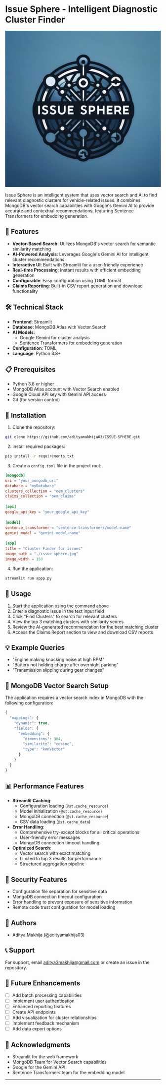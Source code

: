 # Issue Sphere - Intelligent Diagnostic Cluster Finder

![Issue Sphere Logo](./issue%20sphere.jpg)

Issue Sphere is an intelligent system that uses vector search and AI to find relevant diagnostic clusters for vehicle-related issues. It combines MongoDB's vector search capabilities with Google's Gemini AI to provide accurate and contextual recommendations, featuring Sentence Transformers for embedding generation.

## 🚀 Features

- **Vector-Based Search**: Utilizes MongoDB's vector search for semantic similarity matching
- **AI-Powered Analysis**: Leverages Google's Gemini AI for intelligent cluster recommendations
- **Interactive UI**: Built with Streamlit for a user-friendly experience
- **Real-time Processing**: Instant results with efficient embedding generation
- **Configurable**: Easy configuration using TOML format
- **Claims Reporting**: Built-in CSV report generation and download functionality

## 🛠️ Technical Stack

- **Frontend**: Streamlit
- **Database**: MongoDB Atlas with Vector Search
- **AI Models**: 
  - Google Gemini for cluster analysis
  - Sentence Transformers for embedding generation
- **Configuration**: TOML
- **Language**: Python 3.8+

## 📋 Prerequisites

- Python 3.8 or higher
- MongoDB Atlas account with Vector Search enabled
- Google Cloud API key with Gemini API access
- Git (for version control)

## 🔧 Installation

1. Clone the repository:
```bash
git clone https://github.com/adityamakhija03/ISSUE-SPHERE.git
```

2. Install required packages:
```bash
pip install -r requirements.txt
```

3. Create a `config.toml` file in the project root:
```toml
[mongodb]
uri = "your_mongodb_uri"
database = "myDatabase"
clusters_collection = "oem_clusters"
claims_collection = "oem_claims"

[api]
google_api_key = "your_google_api_key"

[model]
sentence_transformer = "sentence-transformers/model-name"
gemini_model = "gemini-model-name"

[app]
title = "Cluster Finder for issues"
image_path = "./issue sphere.jpg"
image_width = 150
```

4. Run the application:
```bash
streamlit run appp.py
```

## 🚀 Usage

1. Start the application using the command above
2. Enter a diagnostic issue in the text input field
3. Click "Find Clusters" to search for relevant clusters
4. View the top 3 matching clusters with similarity scores
5. Review the AI-generated recommendation for the best matching cluster
6. Access the Claims Report section to view and download CSV reports

## 💡 Example Queries

- "Engine making knocking noise at high RPM"
- "Battery not holding charge after overnight parking"
- "Transmission slipping during gear changes"

## 🔄 MongoDB Vector Search Setup

The application requires a vector search index in MongoDB with the following configuration:

```javascript
{
  "mappings": {
    "dynamic": true,
    "fields": {
      "embedding": {
        "dimensions": 384,
        "similarity": "cosine",
        "type": "knnVector"
      }
    }
  }
}
```

## 📊 Performance Features

- **Streamlit Caching**: 
  - Configuration loading (`@st.cache_resource`)
  - Model initialization (`@st.cache_resource`)
  - MongoDB connection (`@st.cache_resource`)
  - CSV data loading (`@st.cache_data`)
- **Error Handling**:
  - Comprehensive try-except blocks for all critical operations
  - User-friendly error messages
  - MongoDB connection timeout handling
- **Optimized Search**:
  - Vector search with exact matching
  - Limited to top 3 results for performance
  - Structured aggregation pipeline

## 🔐 Security Features

- Configuration file separation for sensitive data
- MongoDB connection timeout configuration
- Error handling to prevent exposure of sensitive information
- Remote code trust configuration for model loading

## 👥 Authors

- Aditya Makhija (@adityamakhija03)

## 📞 Support

For support, email aditya3makhija@gmail.com or create an issue in the repository.

## 🔮 Future Enhancements

- [ ] Add batch processing capabilities
- [ ] Implement user authentication
- [ ] Enhanced reporting features
- [ ] Create API endpoints
- [ ] Add visualization for cluster relationships
- [ ] Implement feedback mechanism
- [ ] Add data export options

## 🙏 Acknowledgments

- Streamlit for the web framework
- MongoDB Team for Vector Search capabilities
- Google for the Gemini API
- Sentence Transformers team for the embedding model

---
